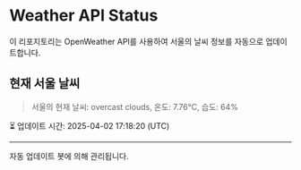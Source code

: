 
# Weather API Status

이 리포지토리는 OpenWeather API를 사용하여 서울의 날씨 정보를 자동으로 업데이트합니다.

## 현재 서울 날씨
> 서울의 현재 날씨: overcast clouds, 온도: 7.76°C, 습도: 64%

⏳ 업데이트 시간: 2025-04-02 17:18:20 (UTC)

---
자동 업데이트 봇에 의해 관리됩니다.
